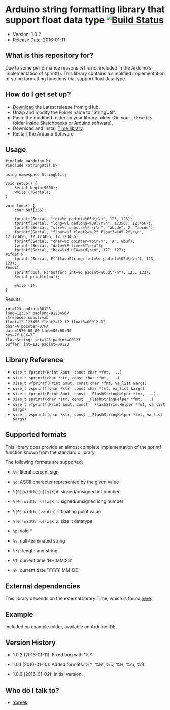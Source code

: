 # Arduino string formatting library that support float data type [![Build Status](https://travis-ci.org/yoreek/Arduino-StringUtil.svg?branch=master)](https://travis-ci.org/yoreek/Arduino-StringUtil)

* Version: 1.0.2
* Release Date: 2016-01-11

## What is this repository for? ##

Due to some performance reasons %f is not included in the Arduino's implementation of sprintf().
This library contains a simplified implementation of string formatting functions that support float data type.

## How do I get set up? ##

 * [Download](https://github.com/yoreek/Arduino-StringUtil/archive/master.zip) the Latest release from gitHub.
 * Unzip and modify the Folder name to "StringUtil".
 * Paste the modified folder on your library folder (On your `Libraries` folder inside Sketchbooks or Arduino software).
 * Download and Install [Time library](https://github.com/PaulStoffregen/Time).
 * Restart the Arduino Software


## Usage ##

```
#include <Arduino.h>
#include <StringUtil.h>

using namespace StringUtil;

void setup() {
    Serial.begin(9600);
    while (!Serial);
}

void loop() {
    char buf[256];

    fprintf(Serial, "int=%d padint=%05d\r\n", 123, 123);
    fprintf(Serial, "long=%l padlong=%08l\r\n", 123567, 1234567);
    fprintf(Serial, "str=%s substr=%*s\r\n", "abcde", 2, "abcde");
    fprintf(Serial, "float=%f float2=%.2f float3=%05.2f\r\n", 12.123456, 12.123456, 12.123456);
    fprintf(Serial, "char=%c pointer=%p\r\n", 'A', &buf);
    fprintf(Serial, "date=%F time=%T\r\n");
    fprintf(Serial, "hex=%xd HEX=%Xd\r\n", 127, 127);
#ifdef F
    fprintf(Serial, F("flashString: int=%d padint=%05d\r\n"), 123, 123);
#endif
    sprintf(buf, F("buffer: int=%d padint=%05d\r\n"), 123, 123);
    Serial.println(buf);

    while (1);
}
```

Results:
```
int=123 padint=00123
long=123567 padlong=01234567
str=abcde substr=ab
float=12.123456 float2=12.12 float3=00012.12
char=A pointer=07FA
date=1970-00-00 time=00:00:00
hex=7f HEX=7F
flashString: int=123 padint=00123
buffer: int=123 padint=00123
```

## Library Reference ##

- `size_t fprintf(Print &out, const char *fmt, ...)`
- `size_t sprintf(char *str, const char *fmt, ...)`
- `size_t vfprintf(Print &out, const char *fmt, va_list &args)`
- `size_t vsprintf(char *str, const char *fmt, va_list &args)`
- `size_t fprintf(Print &out, const __FlashStringHelper *fmt, ...)`
- `size_t sprintf(char *str, const __FlashStringHelper *fmt, ...)`
- `size_t vfprintf(Print &out, const __FlashStringHelper *fmt, va_list &args)`
- `size_t vsprintf(char *str, const __FlashStringHelper *fmt, va_list &args)`

## Supported formats ##

This library does provide an almost complete implementation of the sprintf function known from the standard c library.

The following formats are supported:

* `%%`: literal percent sign

* `%c`: ASCII character represented by the given value

* `%[0][width][u][x|X]d`: signed/unsigned int number

* `%[0][width][u][x|X]l`: signed/unsigned long number

* `%[0][width][.width]f`: floating point value

* `%[0][width][u][x|X]z`: size_t datatype

* `%p`: void *

* `%s`: null-terminated string

* `%*s`: length and string

* `%T`: current time 'HH:MM:SS'

* `%F`: current date 'YYYY-MM-DD'


## External dependencies ##

This library depends on the external library Time, which is found [here](https://github.com/PaulStoffregen/Time).


## Example ##

Included on example folder, available on Arduino IDE.


## Version History ##

 * 1.0.2 (2016-01-11): Fixed bug with '%Y'

 * 1.0.1 (2016-01-10): Added formats: %Y, %M, %D, %H, %m, %S

 * 1.0.0 (2016-01-02): Initial version.


## Who do I talk to? ##

 * [Yoreek](https://github.com/yoreek)
